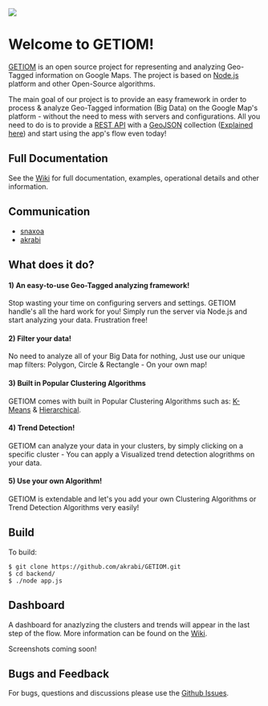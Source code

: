 <img src="https://github.com/akrabi/GETIOM/blob/master/GETIOM-logo.png">

# Welcome to GETIOM!

<a href="https://github.com/akrabi/GETIOM/">GETIOM</a> is an open source project for representing and analyzing Geo-Tagged information on Google Maps.
The project is based on <a href="https://nodejs.org/">Node.js</a> platform and other Open-Source algorithms.

The main goal of our project is to provide an easy framework in order to process & analyze Geo-Tagged information (Big Data) on the Google Map's platform - without the need to mess with servers and configurations. All you need to do is to provide a <a href="http://en.wikipedia.org/wiki/Representational_state_transfer">REST API</a> with a <a href="http://geojson.org/">GeoJSON</a> collection (<a href="https://github.com/akrabi/GETIOM/wiki/Rest-API">Explained here</a>) and start using the app's flow even today!

## Full Documentation

See the [Wiki](https://github.com/akrabi/GETIOM/wiki) for full documentation, examples, operational details and other information.

## Communication
- <a href="https://github.com/snaxoa">snaxoa</a> 
- <a href="https://github.com/akrabi">akrabi</a>

## What does it do?

#### 1) An easy-to-use Geo-Tagged analyzing framework!

Stop wasting your time on configuring servers and settings. GETIOM handle's all the hard work for you! Simply run the server via Node.js and start analyzing your data. Frustration free!

#### 2) Filter your data!

No need to analyze all of your Big Data for nothing, Just use our unique map filters: Polygon, Circle & Rectangle - On your own map!

#### 3) Built in Popular Clustering Algorithms

GETIOM comes with built in Popular Clustering Algorithms such as: <a href="http://en.wikipedia.org/wiki/K-means_clustering">K-Means</a> & <a href="http://en.wikipedia.org/wiki/Hierarchical_clustering">Hierarchical</a>.

#### 4) Trend Detection!

GETIOM can analyze your data in your clusters, by simply clicking on a specific cluster - You can apply a Visualized trend detection alogrithms on your data.

#### 5) Use your own Algorithm!

GETIOM is extendable and let's you add your own Clustering Algorithms or Trend Detection Algorithms very easily!

## Build

To build:

```
$ git clone https://github.com/akrabi/GETIOM.git
$ cd backend/
$ ./node app.js
```

## Dashboard

A dashboard for anazlyzing the clusters and trends will appear in the last step of the flow. 
More information can be found on the [ Wiki](https://github.com/akrabi/GETIOM/wiki).

Screenshots coming soon!

## Bugs and Feedback

For bugs, questions and discussions please use the [Github Issues](https://github.com/akrabi/GETIOM/issues).



